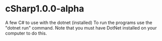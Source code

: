 # cSharp1.0.0-alpha
A few C# to use with the dotnet (installed)
To run the programs use the "dotnet run" command. Note that you must have DotNet installed on your computer to do this.
